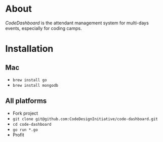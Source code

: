 # About

*CodeDashboard* is the attendant management system for multi-days events, especially for coding camps.

# Installation

## Mac

- `brew install go`
- `brew install mongodb`

## All platforms

- Fork project
- `git clone git@github.com:CodeDesignInitiative/code-dashboard.git`
- `cd code-dashboard`
- `go run *.go`
- Profit